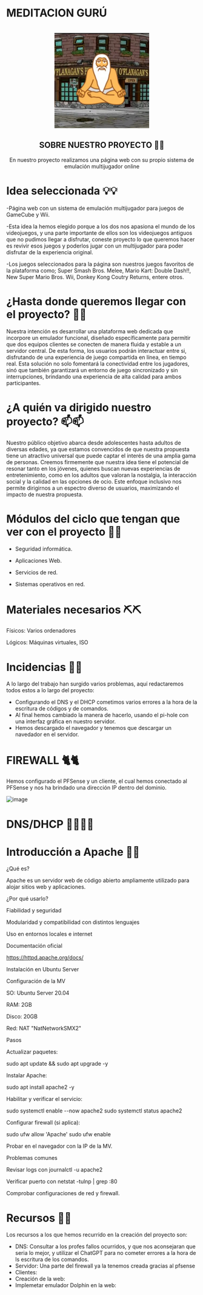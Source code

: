 # MEDITACION GURÚ 
<!-- Improved compatibility of back to top link: See: https://github.com/othneildrew/Best-README-Template/pull/73 -->
<a id="readme-top"></a>
<!--
*** Thanks for checking out the Best-README-Template. If you have a suggestion
*** that would make this better, please fork the repo and create a pull request
*** or simply open an issue with the tag "enhancement".
*** Don't forget to give the project a star!
*** Thanks again! Now go create something AMAZING! :D
-->



<!-- PROJECT SHIELDS -->
<!--
*** I'm using markdown "reference style" links for readability.
*** Reference links are enclosed in brackets [ ] instead of parentheses ( ).
*** See the bottom of this document for the declaration of the reference variables
*** for contributors-url, forks-url, etc. This is an optional, concise syntax you may use.
*** https://www.markdownguide.org/basic-syntax/#reference-style-links
-->




<!-- PROJECT LOGO -->
<br />
<div align="center">
  <a href="[https://github.com/S0gt/MEDITACION-DE-GURU/blob/main/logo.png?raw=true](https://github.com/S0gt/MEDITACION-DE-GURU/blob/main/logo2.png?raw=true)">
    <img src="logo2.png" alt="Logo" width="250" height="250">
  </a>



<!-- SOBRE NUESTRO PROJECTO -->
## SOBRE NUESTRO PROYECTO 🧐🧐

En nuestro proyecto realizamos una página web con su propio sistema de emulación multijugador online

<div align="left">

# Idea seleccionada 💡💡

-Página web con un sistema de emulación multijugador para juegos de GameCube y Wii. 

-Esta idea la hemos elegido porque a los dos nos apasiona el mundo de los videojuegos, y una parte importante de ellos son los videojuegos antiguos que no pudimos llegar a disfrutar, coneste proyecto lo que queremos hacer es revivir esos juegos y poderlos jugar con un multijugador para poder disfrutar de la experiencia original.

-Los juegos seleccionados para la página son nuestros juegos favoritos de la plataforma como; Super Smash Bros. Melee, Mario Kart: Double Dash!!, New Super Mario Bros. Wii, Donkey Kong Coutry Returns, entere otros.
 

# ¿Hasta donde queremos llegar con el proyecto? 🏁🏁

Nuestra intención es desarrollar una plataforma web dedicada que incorpore un emulador funcional, diseñado específicamente para permitir que dos equipos clientes se conecten de manera fluida y estable a un servidor central. De esta forma, los usuarios podrán interactuar entre si, disfrutando de una experiencia de juego compartida en línea, en tiempo real. Esta solución no solo fomentará la conectividad entre los jugadores, sinó que también garantizará un entorno de juego sincronizado y sin interrupciones, brindando una experiencia de alta calidad para ambos participantes.

 

# ¿A quién va dirigido nuestro proyecto? 📫📫


Nuestro público objetivo abarca desde adolescentes hasta adultos de diversas edades, ya que estamos convencidos de que nuestra propuesta tiene un atractivo universal que puede captar el interés de una amplia gama de personas. Creemos firmemente que nuestra idea tiene el potencial de resonar tanto en los jóvenes, quienes buscan nuevas experiencias de entretenimiento, como en los adultos que valoran la nostalgia, la interacción social y la calidad en las opciones de ocio. Este enfoque inclusivo nos permite dirigirnos a un espectro diverso de usuarios, maximizando el impacto de nuestra propuesta. 

 

# Módulos del ciclo que tengan que ver con el proyecto 📜📜

- Seguridad informática.

- Aplicaciones Web.

- Servicios de red.

- Sistemas operativos en red.





# Materiales necesarios ⛏️⛏️


 Físicos: Varios ordenadores 

 Lógicos: Máquinas virtuales, ISO  


 # Incidencias 🚧🚧
 
A lo largo del trabajo han surgido varios problemas, aquí redactaremos todos estos a lo largo del proyecto:

- Configurando el DNS y el DHCP cometimos varios errores a la hora de la escritura de códigos y de comandos.
- Al final hemos cambiado la manera de hacerlo, usando el pi-hole con una interfaz gráfica en nuestro servidor.
- Hemos descargado el navegador y tenemos que descargar un navedador en el servidor.


# FIREWALL 🐈🐈

Hemos configurado el PFSense y un cliente, el cual hemos conectado al PFSense y nos ha brindado una dirección IP dentro del dominio.

![image](https://github.com/user-attachments/assets/5042db07-4b3f-4987-8f96-f4daa7d055d0)

# DNS/DHCP 😶‍🌫️😶‍🌫️

# Introducción a Apache 🤡🤡

¿Qué es?

Apache es un servidor web de código abierto ampliamente utilizado para alojar sitios web y aplicaciones.

¿Por qué usarlo?

Fiabilidad y seguridad

Modularidad y compatibilidad con distintos lenguajes

Uso en entornos locales e internet

Documentación oficial

https://httpd.apache.org/docs/

Instalación en Ubuntu Server

Configuración de la MV

SO: Ubuntu Server 20.04

RAM: 2GB

Disco: 20GB

Red: NAT "NatNetworkSMX2"

Pasos

Actualizar paquetes:

sudo apt update && sudo apt upgrade -y

Instalar Apache:

sudo apt install apache2 -y

Habilitar y verificar el servicio:

sudo systemctl enable --now apache2
sudo systemctl status apache2

Configurar firewall (si aplica):

sudo ufw allow 'Apache'
sudo ufw enable

Probar en el navegador con la IP de la MV.

Problemas comunes

Revisar logs con journalctl -u apache2

Verificar puerto con netstat -tulnp | grep :80

Comprobar configuraciones de red y firewall.

# Recursos 🔎🔎

Los recursos a los que hemos recurrido en la creación del proyecto son:

- DNS: Consultar a los profes fallos ocurridos, y que nos aconsejaran que seria lo mejor, y utilizar el ChatGPT para no cometer errores a la hora de ls escritura de los comandos.
- Servidor: Una parte del firewall ya la tenemos creada gracias al pfsense 
- Clientes:
- Creación de la web:
- Implemetar emulador Dolphin en la web:

